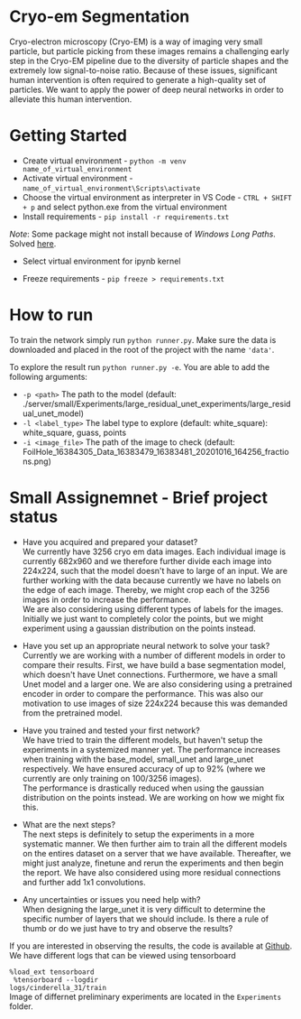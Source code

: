 # Cryo-em Segmentation
Cryo-electron microscopy (Cryo-EM) is a way of imaging very small particle, but particle picking from these images remains a challenging early step in the Cryo-EM pipeline due to the diversity of particle shapes and the extremely low signal-to-noise ratio. Because of these issues, significant human intervention is often required to generate a high-quality set of particles. We want to apply the power of deep neural networks in order to alleviate this human intervention.


# Getting Started
- Create virtual environment - `python -m venv name_of_virtual_environment`
- Activate virtual environment - `name_of_virtual_environment\Scripts\activate`
- Choose the virtual environment as interpreter in VS Code - `CTRL + SHIFT + p` and select python.exe from the virtual environment
- Install requirements - `pip install -r requirements.txt`

_Note_: Some package might not install because of _Windows Long Paths_. Solved [here](https://learn.microsoft.com/en-us/windows/win32/fileio/maximum-file-path-limitation?tabs=powershell).

- Select virtual environment for ipynb kernel

- Freeze requirements - `pip freeze > requirements.txt`


# How to run

To train the network simply run `python runner.py`. Make sure the data is downloaded and placed in the root of the project with the name `'data'`.

To explore the result run `python runner.py -e`.
You are able to add the following arguments:
* `-p <path>` The path to the model (default: ./server/small/Experiments/large_residual_unet_experiments/large_residual_unet_model)
* `-l <label_type>` The label type to explore (default: white_square): white_square, guass, points 
* `-i <image_file>` The path of the image to check (default: FoilHole_16384305_Data_16383479_16383481_20201016_164256_fractions.png)


# Small Assignemnet - Brief project status
- Have you acquired and prepared your dataset? <br>
    We currently have 3256 cryo em data images. Each individual image is currently 682x960 and we therefore further divide each image into 224x224, such that the model doesn't have to large of an input. We are further working with the data because currently we have no labels on the edge of each image. Thereby, we might crop each of the 3256 images in order to increase the performance. <br>
    We are also considering using different types of labels for the images. Initially we just want to completely color the points, but we might experiment using a gaussian distribution on the points instead.

- Have you set up an appropriate neural network to solve your task? <br>
    Currently we are working with a number of different models in order to compare their results. First, we have build a base segmentation model, which doesn't have Unet connections. Furthermore, we have a small Unet model and a larger one. 
    We are also considering using a pretrained encoder in order to compare the performance. This was also our motivation to use images of size 224x224 because this was demanded from the pretrained model. 

- Have you trained and tested your first network? <br>
    We have tried to train the different models, but haven't setup the experiments in a systemized manner yet. The performance increases when training with the base_model, small_unet and large_unet respectively. We have ensured accuracy of up to 92% (where we currently are only training on 100/3256 images). <br>
    The performance is drastically reduced when using the gaussian distribution on the points instead. We are working on how we might fix this. 

- What are the next steps? <br>
    The next steps is definitely to setup the experiments in a more systematic manner. We then further aim to train all the different models on the entires dataset on a server that we have available. Thereafter, we might just analyze, finetune and rerun the experiments and then begin the report. 
    We have also considered using more residual connections and further add 1x1 convolutions. 

- Any uncertainties or issues you need help with? <br>
    When designing the large_unet it is very difficult to determine the specific number of layers that we should include. Is there a rule of thumb or do we just have to try and observe the results?

If you are interested in observing the results, the code is available at [Github](https://github.com/Joac1137/cryo-em_segmentation). We have different logs that can be viewed using tensorboard <br>
<code> 
    %load_ext tensorboard <br>
    %tensorboard --logdir logs/cinderella_31/train 
</code> <br>
Image of differnet preliminary experiments are located in the `Experiments` folder. 